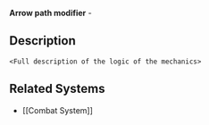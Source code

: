 **Arrow path modifier**  - 

## Description
`<Full description of the logic of the mechanics>`

## Related Systems
- [[Combat System]]